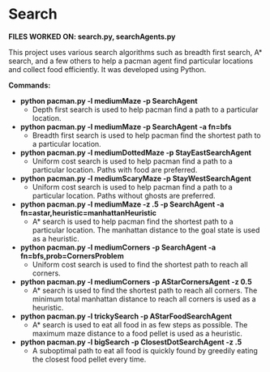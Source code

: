 # Search
<strong>FILES WORKED ON: search.py, searchAgents.py</strong>

This project uses various search algorithms such as breadth first search, A* search, and a few others to help a pacman agent
find particular locations and collect food efficiently. It was developed using Python.

<strong>Commands:</strong>
<ul>
<li><strong>python pacman.py -l mediumMaze -p SearchAgent</strong>
  <ul>
    <li>Depth first search is used to help pacman find a path to a particular location.</li>
  </ul>
</li>
<li><strong>python pacman.py -l mediumMaze -p SearchAgent -a fn=bfs</strong>
  <ul>
    <li>Breadth first search is used to help pacman find the shortest path to a particular location.</li>
  </ul>
</li>
<li><strong>python pacman.py -l mediumDottedMaze -p StayEastSearchAgent</strong>
  <ul>
    <li>Uniform cost search is used to help pacman find a path to a particular location. Paths with food are preferred.</li>
  </ul>
</li>
<li><strong>python pacman.py -l mediumScaryMaze -p StayWestSearchAgent</strong>
  <ul>
    <li>Uniform cost search is used to help pacman find a path to a particular location. Paths without ghosts are preferred.</li>
  </ul>
</li>
<li><strong>python pacman.py -l mediumMaze -z .5 -p SearchAgent -a fn=astar,heuristic=manhattanHeuristic</strong>
  <ul>
    <li>A* search is used to help pacman find the shortest path to a particular location. The manhattan distance to the goal state is used as a heuristic.</li>
  </ul>
</li>
<li><strong>python pacman.py -l mediumCorners -p SearchAgent -a fn=bfs,prob=CornersProblem</strong>
  <ul>
    <li>Uniform cost search is used to find the shortest path to reach all corners.</li>
  </ul>
</li>
<li><strong>python pacman.py -l mediumCorners -p AStarCornersAgent -z 0.5</strong>
  <ul>
    <li>A* search is used to find the shortest path to reach all corners. The minimum total manhattan distance to reach all corners is used as a heuristic.</li>
  </ul>
</li>
<li><strong>python pacman.py -l trickySearch -p AStarFoodSearchAgent</strong>
  <ul>
    <li>A* search is used to eat all food in as few steps as possible. The maximum maze distance to a food pellet is used as a heuristic.</li>
  </ul>
</li>
<li><strong>python pacman.py -l bigSearch -p ClosestDotSearchAgent -z .5</strong>
  <ul>
    <li>A suboptimal path to eat all food is quickly found by greedily eating the closest food pellet every time.</li>
  </ul>
</li>
</ul>
